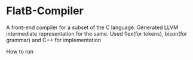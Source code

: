 # FlatB-Compiler

A front-end compiler for a subset of the C language. 
Generated LLVM intermediate representation for the same. 
Used flex(for tokens), bison(for grammar) and C++ for implementation

How to run 
